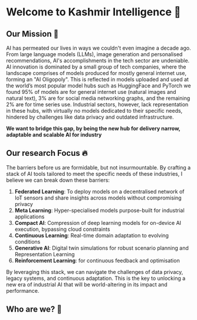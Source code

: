 # Welcome to Kashmir Intelligence 👋

## Our Mission 🚀

AI has permeated our lives in ways we couldn't even imagine a decade ago. From large language models (LLMs), image generation and personalised recommendations, AI's accomplishments in the tech sector are undeniable. AI innovation is dominated by a small group of tech companies, where the landscape comprises of models produced for mostly general internet use, forming an "AI Oligopoly". This is reflected in models uploaded and used at the world’s most popular model hubs such as HuggingFace and PyTorch we found 95% of models are for general internet use (natural images and natural text), 3% are for social media networking graphs, and the remaining 2% are for time series use. Industrial sectors, however, lack representation in these hubs, with virtually no models dedicated to their specific needs, hindered by challenges like data privacy and outdated infrastructure.

**We want to bridge this gap, by being the new hub for delivery narrow, adaptable and scalable AI for industry**

## Our research Focus 🔥
The barriers before us are formidable, but not insurmountable. By crafting a stack of AI tools tailored to meet the specific needs of these industries, I believe we can break down these barriers:
1. **Federated Learning**: To deploy models on a decentralised network of IoT sensors and share insights across models without compromising privacy
2. **Meta Learning**: Hyper-specialised models purpose-built for industrial applications
3. **Compact AI**: Compression of deep learning models for on-device AI execution, bypassing cloud constraints
4. **Continuous Learning**: Real-time domain adaptation to evolving conditions
5. **Generative AI**: Digital twin simulations for robust scenario planning and Representation Learning
6. **Reinforcement Learning**: for continuous feedback and optimisation

By leveraging this stack, we can navigate the challenges of data privacy, legacy systems, and continuous adaptation. This is the key to unlocking a new era of industrial AI that will be world-altering in its impact and performance.

## Who are we? 🤘
